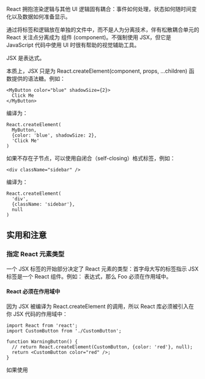 React 拥抱渲染逻辑与其他 UI 逻辑固有耦合：事件如何处理，状态如何随时间变化以及数据如何准备显示。

通过将标签和逻辑放在单独的文件中，而不是人为分离技术，伴有松散耦合单元的 React 关注点分离成为 组件 (component)。不强制使用 JSX，但它是 JavaScript 代码中使用 UI 时很有帮助的视觉辅助工具。

JSX 是表达式。

本质上，JSX 只是为 React.createElement(component, props, ...children) 函数提供的语法糖。例如：
```
<MyButton color="blue" shadowSize={2}>
  Click Me
</MyButton>
```
编译为：
```
React.createElement(
  MyButton,
  {color: 'blue', shadowSize: 2},
  'Click Me'
)
```

如果不存在子节点，可以使用自闭合（self-closing）格式标签，例如：
```
<div className="sidebar" />
```
编译为：
```
React.createElement(
  'div',
  {className: 'sidebar'},
  null
)
```

## 实用和注意

### 指定 React 元素类型
一个 JSX 标签的开始部分决定了 React 元素的类型：首字母大写的标签指示 JSX 标签是一个 React 组件。例如：<Foo /> 表达式，那么 Foo 必须在作用域中。

#### React 必须在作用域中
因为 JSX 被编译为 React.createElement 的调用，所以 React 库必须被引入在你 JSX 代码的作用域中：
```
import React from 'react';
import CustomButton from './CustomButton';

function WarningButton() {
  // return React.createElement(CustomButton, {color: 'red'}, null);
  return <CustomButton color="red" />;
}
```
如果使用 <script> 标签加载 React，它已经作为一个全局 React 存在。

#### 对 JSX 类型使用点语法
导出多个 React 组件时，更方便些：
```
import React from 'react';

const MyComponents = {
  DatePicker: function DatePicker(props) {
    return <div>Imagine a {props.color} datepicker here.</div>;
  }
}

function BlueDatePicker() {
  return <MyComponents.DatePicker color="blue" />;
}
```

#### 用户自定义组件必须以大写字母开头
目的是指定 React 元素类型：

以小写字母开头，它表示引用一个类似于 <div> 或者 <span> 的内置组件，会给 React.createElement 方法传递 ‘div’ 或 ‘span’ 字符串；

以大写字母开头的类型，类似于 <Foo />，会被编译成 React.createElement(Foo) ，对应于自定义组件 或者在 JavaScript 文件中导入的组件；

如果把两者类型弄混，代码无法按照预期运行。

#### 在运行时选择类型
如果想使用普通表达式表示元素类型，首先需要将其赋值给大写的变量：
```
import React from 'react';
import { PhotoStory, VideoStory } from './stories';

const components = {
  photo: PhotoStory,
  video: VideoStory
};

function Story(props) {
  // 错误！JSX 类型不能是表达式
  return <components[props.storyType] story = {props.story} />;

  // 正确！JSX 类型可以是一个以大写字母开头的变量.
  const SpecificStory = components[props.storyType];
  return <SpecificStory story={props.story} />;
}
```

### JSX 中的 props(属性)

#### JavaScript 表达式作为 props(属性)
可以传递任何一个用 {} 包裹的 JavaScript 表达式作为 props(属性)。例如：
```
<MyComponent foo={1 + 2 + 3 + 4} />
```

#### 字符串字面量
例如：
```
<MyComponent message="hello world" />
// 等价于
<MyComponent message={'hello world'} />
```
```
<MyComponent message="&lt;3" />
// 等价于
<MyComponent message={'<3'} />
```

#### props(属性) 默认为"true"
如果没给 props(属性) 传值，默认为 true：
```
<MyTextBox autocomplete />
// 等价于
<MyTextBox autocomplete={true} />
```

#### 属性展开
例如：
```
function App2() {
  const props = {firstName: 'Ben', lastName: 'Hector'};
  return <Greeting {...props} />;
}
```

### JSX 中的 Children
可传递方式：

#### 字符串字面量
```
<MyComponent>Hello world!</MyComponent>

<div>This is valid HTML &amp; JSX at the same time.</div>
```
注意：JSX 会删除每行开头和结尾的空格，并且会删除空行，邻街标签的空行也会被移除，字符串之间的空格会被压缩成一个空格，下例效果相同：
```
<div>Hello World</div>

<div>
  Hello World
</div>

<div>
  Hello
  World
</div>

<div>

  Hello World
</div>
```

#### JSX Children
可嵌套；可混用；可元素数组···
```
render() {
  return [
    // Don't forget the keys :)
    <li key="A">First item</li>,
    <li key="B">Second item</li>,
    <li key="C">Third item</li>,
  ];
}
```

#### JavaScript 表达式作为 Children(子元素)
字符串模板，列表：
```
function Item(props) {
  return <li>{props.message}</li>;
}

function TodoList() {
  const todos = ['finish doc', 'submit pr', 'nag dan to review'];
  return (
    <ul>
      {todos.map((message) => <Item key={message} message={message} />)}
    </ul>
  );
}
```

#### Functions(函数) 作为 Children(子元素)
props.children 类似于其他的 props(属性) ，可以被传入任何数据，而不是仅仅只是 React 可以渲染的数据。详细在 props render 里讲解，这里简单举例：
```
function Repeat(props) {
  let items = [];
  for (let i = 0; i < props.numTimes; i++) {
    items.push(props.children(i));
  }
  return <div>{items}</div>;
}

function ListOfTenThings() {
  return (
    <Repeat numTimes={10}>
      {(index) => <div key={index}>This is item {index} in the list</div>}
    </Repeat>
  );
}
```

#### Booleans, Null, 和 Undefined 被忽略
false，null，undefined，和 true 都是有效的的 children(子元素) 。但是并不会被渲染:
```
<div />

<div></div>

<div>{false}</div>

<div>{null}</div>

<div>{undefined}</div>

<div>{true}</div>
```
条件渲染：
```
<div>
  {showHeader && <Header />}
  <Content />
</div>
```
注意：数值为 0，会被 React 渲染：
```
<div>
  {props.messages.length &&
    <MessageList messages={props.messages} />
  }
</div>
// 这段代码不会按照预期发生，正确的写法应该保持表达式总是布尔值
<div>
  {props.messages.length > 0 &&
    <MessageList messages={props.messages} />
  }
</div>
```











